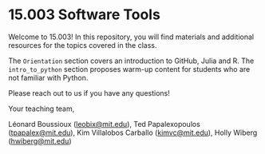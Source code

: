 # 15.003 Software Tools

Welcome to 15.003! In this repository, you will find materials and additional resources for the topics covered in the class. 

The ```Orientation``` section covers an introduction to GitHub, Julia and R.
The ```intro_to_python``` section proposes warm-up content for students who are not familiar with Python.

Please reach out to us if you have any questions!

Your teaching team,

Léonard Boussioux (leobix@mit.edu), Ted Papalexopoulos (tpapalex@mit.edu), Kim Villalobos Carballo (kimvc@mit.edu), Holly Wiberg (hwiberg@mit.edu)
